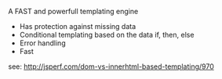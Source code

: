 

A FAST and powerfull templating engine

- Has protection against missing data
- Conditional templating based on the data    if, then, else
- Error handling
- Fast 

see: http://jsperf.com/dom-vs-innerhtml-based-templating/970


